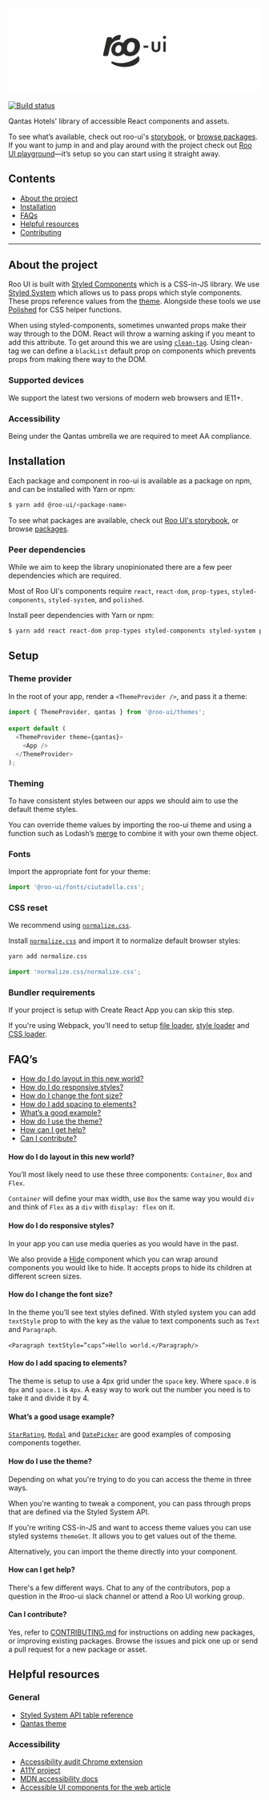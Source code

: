 ![](assets/logo.png)

[![Build status](https://badge.buildkite.com/608d10408e58453caadfdf8baace412e530fefb77614355b37.svg?branch=master)](https://buildkite.com/hooroo/roo-ui?branch=master)

Qantas Hotels' library of accessible React components and assets.

To see what’s available, check out roo-ui's [storybook](https://hooroo.github.io/roo-ui), or [browse packages](https://github.com/hooroo/roo-ui/tree/master/packages).
If you want to jump in and and play around with the project check out [Roo UI playground](https://github.com/hooroo/roo-ui-playground)—it’s setup so you can start using it straight away.


## Contents

- [About the project](#about-the-project)
- [Installation](#installation)
- [FAQs](#faqs)
- [Helpful resources](#helpful-resources)
- [Contributing](https://github.com/hooroo/roo-ui/blob/master/CONTRIBUTING.md)

---

## About the project

Roo UI is built with [Styled Components](https://www.styled-components.com/) which is a CSS-in-JS library. We use [Styled System](https://jxnblk.com/styled-system/) which allows us to pass props which style components. These props reference values from the [theme](https://github.com/hooroo/roo-ui/blob/master/packages/themes/src/qantas.js). Alongside these tools we use [Polished](https://github.com/styled-components/polished) for CSS helper functions.

When using styled-components, sometimes unwanted props make their way through to the DOM. React will throw a warning asking if you meant to add this attribute. To get around this we are using [`clean-tag`](https://github.com/jxnblk/styled-system/tree/master/packages/clean-tag). Using clean-tag we can define a `blackList` default prop on components which prevents props from making there way to the DOM.

### Supported devices

We support the latest two versions of modern web browsers and IE11+.

### Accessibility

Being under the Qantas umbrella we are required to meet AA compliance.

## Installation

Each package and component in roo-ui is available as a package on npm, and can be installed with Yarn or npm:

```sh
$ yarn add @roo-ui/<package-name>
```

To see what packages are available, check out [Roo UI's storybook](http://hooroo.github.io/roo-ui/), or browse [packages](./packages).

### Peer dependencies

While we aim to keep the library unopinionated there are a few peer dependencies which are required.

Most of Roo UI's components require `react`, `react-dom`, `prop-types`, `styled-components`, `styled-system`, and `polished`.

Install peer dependencies with Yarn or npm:

```sh
$ yarn add react react-dom prop-types styled-components styled-system polished
```

## Setup

### Theme provider

In the root of your app, render a `<ThemeProvider />`, and pass it a theme:

```js
import { ThemeProvider, qantas } from '@roo-ui/themes';

export default (
  <ThemeProvider theme={qantas}>
    <App />
  </ThemeProvider>
);
```

### Theming

To have consistent styles between our apps we should aim to use the default theme styles.

You can override theme values by importing the roo-ui theme and using a function such as Lodash’s [merge](https://lodash.com/docs/4.17.10#merge) to combine it with your own theme object.


### Fonts

Import the appropriate font for your theme:

```js
import '@roo-ui/fonts/ciutadella.css';
```

### CSS reset

We recommend using [`normalize.css`](http://necolas.github.io/normalize.css/).

Install [`normalize.css`](http://necolas.github.io/normalize.css) and import it to normalize default browser styles:

```sh
yarn add normalize.css
```

```js
import 'normalize.css/normalize.css';
```

### Bundler requirements

If your project is setup with Create React App you can skip this step. 

If you're using Webpack, you'll need to setup [file loader](https://github.com/webpack-contrib/file-loader), [style loader](https://github.com/webpack-contrib/style-loader) and [CSS loader](https://github.com/webpack-contrib/css-loader).

## FAQ’s

- [How do I do layout in this new world?](#how-do-i-do-layout-in-this-new-world)
- [How do I do responsive styles?](#how-do-i-do-layout-in-this-new-world)
- [How do I change the font size?](#how-do-i-do-layout-in-this-new-world)
- [How do I add spacing to elements?](#how-do-i-add-spacing-to-elements)
- [What’s a good example?](#whats-a-good-usage-example)
- [How do I use the theme?](#how-do-i-use-the-theme)
- [How can I get help?](#how-can-i-get-help)
- [Can I contribute?](#can-i-contribute)

#### How do I do layout in this new world?

You’ll most likely need to use these three components: `Container`, `Box` and `Flex`.

`Container` will define your max width, use `Box` the same way you would `div` and think of `Flex` as a `div` with `display: flex` on it.

#### How do I do responsive styles?

In your app you can use media queries as you would have in the past.

We also provide a [Hide](https://github.com/hooroo/roo-ui/blob/master/packages/components/src/Hide/Hide.js) component which you can wrap around components you would like to hide. It accepts props to hide its children at different screen sizes.

#### How do I change the font size?

In the theme you’ll see text styles defined. With styled system you can add `textStyle` prop to with the key as the value to text components such as `Text` and `Paragraph`.

`<Paragraph textStyle=”caps”>Hello world.</Paragraph/>`

#### How do I add spacing to elements?

The theme is setup to use a 4px grid under the `space` key. Where `space.0` is `0px` and `space.1` is `4px`. A easy way to work out the number you need is to take it and divide it by 4.

#### What’s a good usage example?

[`StarRating`](https://github.com/hooroo/roo-ui/blob/master/packages/components/src/StarRating/StarRating.js), [`Modal`](https://github.com/hooroo/roo-ui/tree/master/packages/components/src/Modal) and [`DatePicker`](https://github.com/hooroo/roo-ui/tree/master/packages/components/src/DatePicker) are good examples of composing components together.

#### How do I use the theme?

Depending on what you're trying to do you can access the theme in three ways.

When you're wanting to tweak a component, you can pass through props that are defined via the Styled System API.

If you're writing CSS-in-JS and want to access theme values you can use styled systems `themeGet`. It allows you to get values out of the theme.

Alternatively, you can import the theme directly into your component.

#### How can I get help?

There's a few different ways. Chat to any of the contributors, pop a question in the #roo-ui slack channel or attend a Roo UI working group.

#### Can I contribute?

Yes, refer to [CONTRIBUTING.md](./CONTRIBUTING.md) for instructions on adding new packages, or improving existing packages. Browse the issues and pick one up or send a pull request for a new package or asset.

## Helpful resources

### General

- [Styled System API table reference](http://jxnblk.com/styled-system/table/)
- [Qantas theme](https://github.com/hooroo/roo-ui/blob/master/packages/themes/src/qantas.js)

### Accessibility

- [Accessibility audit Chrome extension](https://chrome.google.com/webstore/detail/accessibility-developer-t/fpkknkljclfencbdbgkenhalefipecmb)
- [A11Y project](https://a11yproject.com)
- [MDN accessibility docs](https://developer.mozilla.org/en-US/docs/Web/Accessibility)
- [Accessible UI components for the web article](https://medium.com/@addyosmani/accessible-ui-components-for-the-web-39e727101a67)

